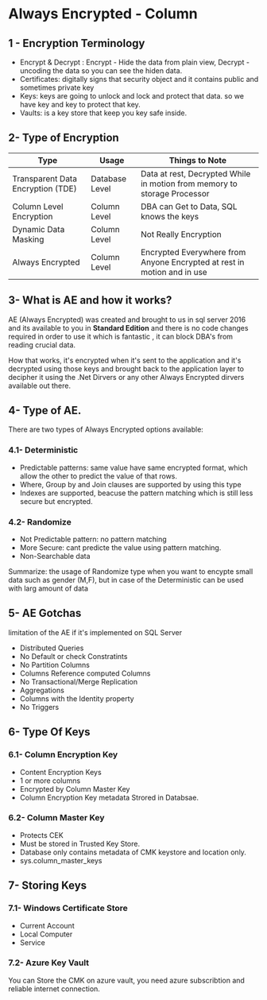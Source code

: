 

# Always Encrypted - Column 

## 1 - Encryption Terminology

- Encrypt & Decrypt : Encrypt - Hide the data from plain view, Decrypt - uncoding the data so you can see the hiden data.
- Certificates: digitally signs that security object and it contains public and sometimes private key
- Keys: keys are going to unlock and lock and protect that data. so we have key and key to protect that key.
- Vaults: is a key store that keep you key safe inside.

## 2- Type of Encryption 

Type |  Usage | Things to Note 
--------- | -------- | ------------ |
Transparent Data Encryption (TDE) | Database Level | Data at rest, Decrypted While in motion from memory to storage Processor|
Column Level Encryption | Column Level | DBA can Get to Data, SQL knows the keys|
Dynamic Data Masking | Column Level | Not Really Encryption|
Always Encrypted | Column Level | Encrypted Everywhere from Anyone Encrypted at rest in motion and in use |

## 3- What is AE and how it works?

AE (Always Encrypted) was created and brought to us in sql server 2016 and its available to you in **Standard Edition**  and there is no code changes required in order to use it which is fantastic , it can block DBA's from reading crucial data.

How that works, it's encrypted when it's sent to the application and it's decrypted using those keys and brought back to the application layer to decipher it using the .Net Dirvers or any other Always Encrypted dirvers available out there. 

## 4- Type of AE.

There are two types of Always Encrypted options available:

### 4.1- Deterministic 

- Predictable patterns: same value have same encrypted format, which allow the other to predict the value of that rows.
- Where, Group by and Join clauses are supported by using this type
- Indexes are supported, beacuse the pattern matching which is still less secure but encrypted.

### 4.2- Randomize

- Not Predictable pattern: no pattern matching 
- More Secure: cant predicte the value using pattern matching.
-  Non-Searchable data

Summarize: the usage of Randomize type when you want to encypte small data such as gender (M,F), but in case of the Deterministic can be used with larg amount of data


## 5- AE Gotchas

limitation of the AE if it's implemented on SQL Server

- Distributed Queries 
- No Default or check Constratints 
- No Partition Columns 
- Columns Reference computed Columns
- No Transactional/Merge Replication
- Aggregations 
- Columns with the Identity property
- No Triggers 

## 6- Type Of Keys

### 6.1- Column Encryption Key 

- Content Encryption Keys 
- 1 or more columns 
- Encrypted by Column Master Key 
- Column Encryption Key metadata Strored in Databsae.

### 6.2- Column Master Key

- Protects CEK 
- Must be stored in Trusted Key Store.
- Database only contains metadata of CMK keystore and location only.
- sys.column_master_keys

## 7- Storing Keys

### 7.1- Windows Certificate Store 

- Current Account
- Local Computer 
- Service 

### 7.2- Azure Key Vault

You can Store the CMK on azure vault, you need azure subscribtion  and reliable internet connection.






